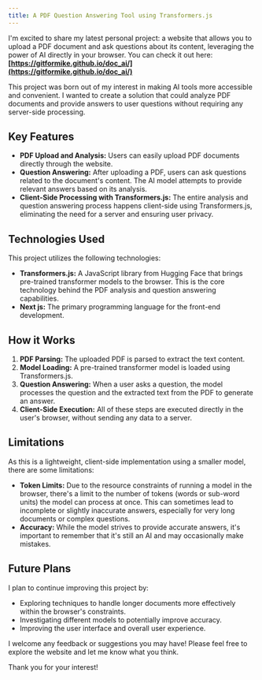 ```yaml
---
title: A PDF Question Answering Tool using Transformers.js
---
```


I'm excited to share my latest personal project: a website that allows you to upload a PDF document and ask questions about its content, leveraging the power of AI directly in your browser. You can check it out here: **[https://gitformike.github.io/doc_ai/](https://gitformike.github.io/doc_ai/)**

This project was born out of my interest in making AI tools more accessible and convenient. I wanted to create a solution that could analyze PDF documents and provide answers to user questions without requiring any server-side processing.

## Key Features

*   **PDF Upload and Analysis:** Users can easily upload PDF documents directly through the website.
*   **Question Answering:** After uploading a PDF, users can ask questions related to the document's content. The AI model attempts to provide relevant answers based on its analysis.
*   **Client-Side Processing with Transformers.js:** The entire analysis and question answering process happens client-side using Transformers.js, eliminating the need for a server and ensuring user privacy.

## Technologies Used

This project utilizes the following technologies:

*   **Transformers.js:** A JavaScript library from Hugging Face that brings pre-trained transformer models to the browser. This is the core technology behind the PDF analysis and question answering capabilities.
*   **Next js:** The primary programming language for the front-end development.

## How it Works

1.  **PDF Parsing:** The uploaded PDF is parsed to extract the text content.
2.  **Model Loading:** A pre-trained transformer model is loaded using Transformers.js.
3.  **Question Answering:** When a user asks a question, the model processes the question and the extracted text from the PDF to generate an answer.
4.  **Client-Side Execution:** All of these steps are executed directly in the user's browser, without sending any data to a server.

## Limitations

As this is a lightweight, client-side implementation using a smaller model, there are some limitations:

*   **Token Limits:** Due to the resource constraints of running a model in the browser, there's a limit to the number of tokens (words or sub-word units) the model can process at once. This can sometimes lead to incomplete or slightly inaccurate answers, especially for very long documents or complex questions.
*   **Accuracy:** While the model strives to provide accurate answers, it's important to remember that it's still an AI and may occasionally make mistakes.

## Future Plans

I plan to continue improving this project by:

*   Exploring techniques to handle longer documents more effectively within the browser's constraints.
*   Investigating different models to potentially improve accuracy.
*   Improving the user interface and overall user experience.

I welcome any feedback or suggestions you may have! Please feel free to explore the website and let me know what you think.

Thank you for your interest!